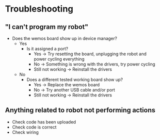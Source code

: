 # Troubleshooting

## "I can't program my robot"

* Does the wemos board show up in device manager?
  * Yes
    * Is it assigned a port?
      * Yes -> Try resetting the board, unplugging the robot and power cycling everything
      * No -> Something is wrong with the drivers, try power cycling
      * Still not working -> Reinstall the drivers
  * No
    * Does a different tested working board show up?
      * Yes -> Replace the wemos board
      * No -> Try another USB cable and/or port
      * Still not working -> Reinstall the drivers

## Anything related to robot not performing actions

* Check code has been uploaded
* Check code is correct
* Check wiring
